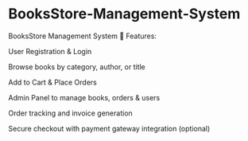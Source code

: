 # BooksStore-Management-System
BooksStore Management System
🔹 Features:

User Registration & Login

Browse books by category, author, or title

Add to Cart & Place Orders

Admin Panel to manage books, orders & users

Order tracking and invoice generation

Secure checkout with payment gateway integration (optional)

